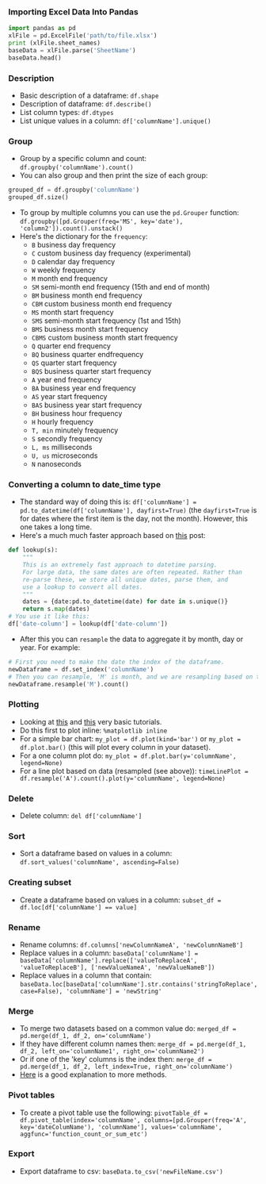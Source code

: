### Importing Excel Data Into Pandas
```python
import pandas as pd
xlFile = pd.ExcelFile('path/to/file.xlsx')
print (xlFile.sheet_names)
baseData = xlFile.parse('SheetName')
baseData.head()
```

### Description
* Basic description of a dataframe: `df.shape`
* Description of dataframe: `df.describe()`
* List column types: `df.dtypes`
* List unique values in a column: `df['columnName'].unique()`

### Group
* Group by a specific column and count: `df.groupby('columnName').count()`
* You can also group and then print the size of each group:
```python
grouped_df = df.groupby('columnName')
grouped_df.size()
```
* To group by multiple columns you can use the `pd.Grouper` function: `df.groupby([pd.Grouper(freq='MS', key='date'), 'column2']).count().unstack()`
* Here's the dictionary for the `frequency`:
  * `B`	business day frequency
  * `C`	custom business day frequency (experimental)
  * `D`	calendar day frequency
  * `W`	weekly frequency
  * `M`	month end frequency
  * `SM`	semi-month end frequency (15th and end of month)
  * `BM`	business month end frequency
  * `CBM`	custom business month end frequency
  * `MS`	month start frequency
  * `SMS`	semi-month start frequency (1st and 15th)
  * `BMS`	business month start frequency
  * `CBMS`	custom business month start frequency
  * `Q`	quarter end frequency
  * `BQ`	business quarter endfrequency
  * `QS`	quarter start frequency
  * `BQS`	business quarter start frequency
  * `A`	year end frequency
  * `BA`	business year end frequency
  * `AS`	year start frequency
  * `BAS`	business year start frequency
  * `BH`	business hour frequency
  * `H`	hourly frequency
  * `T, min`	minutely frequency
  * `S`	secondly frequency
  * `L, ms`	milliseconds
  * `U, us`	microseconds
  * `N`	nanoseconds

### Converting a column to date_time type
* The standard way of doing this is: `df['columnName'] = pd.to_datetime(df['columnName'], dayfirst=True)` (the `dayfirst=True` is for dates where the first item is the day, not the month). However, this one takes a long time.
* Here's a much much faster approach based on [this](https://stackoverflow.com/questions/29882573/pandas-slow-date-conversion) post:
```python
def lookup(s):
    """
    This is an extremely fast approach to datetime parsing.
    For large data, the same dates are often repeated. Rather than
    re-parse these, we store all unique dates, parse them, and
    use a lookup to convert all dates.
    """
    dates = {date:pd.to_datetime(date) for date in s.unique()}
    return s.map(dates)
# You use it like this:
df['date-column'] = lookup(df['date-column'])
```
* After this you can `resample` the data to aggregate it by month, day or year. For example:
```python
# First you need to make the date the index of the dataframe.
newDataframe = df.set_index('columnName')
# Then you can resample, 'M' is month, and we are resampling based on the count. 'A' is year.
newDataframe.resample('M').count()
```

### Plotting
* Looking at [this](http://pandas.pydata.org/pandas-docs/stable/visualization.html#visualization-barplot) and [this](http://pbpython.com/simple-graphing-pandas.html) very basic tutorials.
* Do this first to plot inline: `%matplotlib inline`
* For a simple bar chart: `my_plot = df.plot(kind='bar')` or `my_plot = df.plot.bar()` (this will plot every column in your dataset).
* For a one column plot do: `my_plot = df.plot.bar(y='columnName', legend=None)`
* For a line plot based on data (resampled (see above)): `timeLinePlot = df.resample('A').count().plot(y='columnName', legend=None)`

### Delete
* Delete column: `del df['columnName']`

### Sort
* Sort a dataframe based on values in a column: `df.sort_values('columnName', ascending=False)`

### Creating subset
* Create a dataframe based on values in a column: `subset_df = df.loc[df['columnName'] == value]`

### Rename
* Rename columns: `df.columns['newColumnNameA', 'newColumnNameB']`
* Replace values in a column: `baseData['columnName'] = baseData['columnName'].replace(['valueToReplaceA', 'valueToReplaceB'], ['newValueNameA', 'newValueNameB'])`
* Replace values in a column that contain: `baseData.loc[baseData['columnName'].str.contains('stringToReplace', case=False), 'columnName'] = 'newString'`

### Merge
* To merge two datasets based on a common value do: `merged_df = pd.merge(df_1, df_2, on='columnName')`
* If they have different column names then: `merge_df = pd.merge(df_1, df_2, left_on='columnName1', right_on='columnName2')`
* Or if one of the 'key' columns is the index then: `merge_df = pd.merge(df_1, df_2, left_index=True, right_on='columnName')`
* [Here](http://pandas.pydata.org/pandas-docs/stable/merging.html) is a good explanation to more methods.

### Pivot tables
* To create a pivot table use the following: `pivotTable_df = df.pivot_table(index='columnName', columns=[pd.Grouper(freq='A', key='dateColumName'), 'columnName'], values='columnName', aggfunc='function_count_or_sum_etc')`

### Export
* Export dataframe to csv: `baseData.to_csv('newFileName.csv')`
